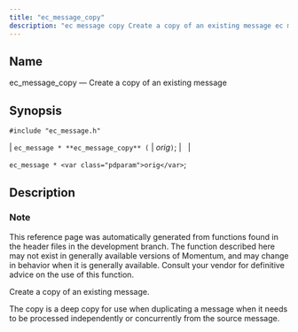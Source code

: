 ```yaml
---
title: "ec_message_copy"
description: "ec message copy Create a copy of an existing message ec message ec message copy orig ec message orig This reference page was automatically generated from functions found in the header files in the development branch The function described here may not exist in generally available versions of Momentum and..."
---
```


<a name="apis.ec_message_copy"></a> 
## Name

ec_message_copy — Create a copy of an existing message

## Synopsis

`#include "ec_message.h"`

| `ec_message * **ec_message_copy** (` | <var class="pdparam">orig</var>`)`; |   |

`ec_message * <var class="pdparam">orig</var>`;<a name="idp55530704"></a> 
## Description

### Note

This reference page was automatically generated from functions found in the header files in the development branch. The function described here may not exist in generally available versions of Momentum, and may change in behavior when it is generally available. Consult your vendor for definitive advice on the use of this function.

Create a copy of an existing message.

The copy is a deep copy for use when duplicating a message when it needs to be processed independently or concurrently from the source message.